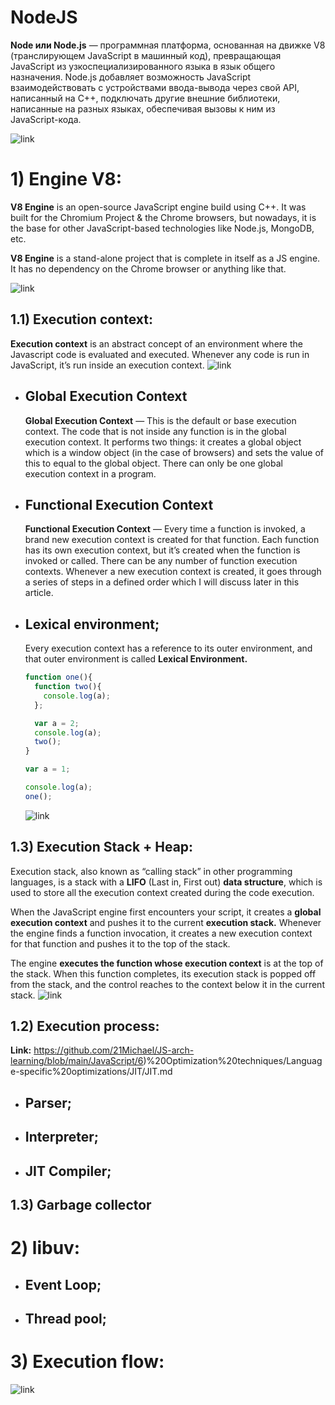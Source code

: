 # NodeJS
**Node или Node.js** — программная платформа, основанная на движке V8 (транслирующем JavaScript в машинный код), 
превращающая JavaScript из узкоспециализированного языка в язык общего назначения. Node.js добавляет возможность
JavaScript взаимодействовать с устройствами ввода-вывода через свой API, написанный на C++, подключать другие 
внешние библиотеки, написанные на разных языках, обеспечивая вызовы к ним из JavaScript-кода.

![link](https://drive.google.com/uc?id=10UoF5-507drC7FqmOSX1Rv1tBVqDULHd)

# 1) Engine V8:
**V8 Engine** is an open-source JavaScript engine build using C++. It was built for the Chromium 
Project & the Chrome browsers, but nowadays, it is the base for other JavaScript-based technologies 
like Node.js, MongoDB, etc.

**V8 Engine** is a stand-alone project that is complete in itself as a JS engine. It has no dependency 
on the Chrome browser or anything like that.

![link](https://miro.medium.com/max/1019/1*ZIH_wjqDfZn6NRKsDi9mvA.png)

## 1.1) Execution context:
**Execution context** is an abstract concept of an environment where the Javascript code is evaluated and
executed. Whenever any code is run in JavaScript, it’s run inside an execution context.
![link](https://assets.htmlacademy.ru/img/blog/195/global-execution-context@1x.png)

  - ## Global Execution Context
    **Global Execution Context** — This is the default or base execution context. The code that is not inside
    any function is in the global execution context. It performs two things: it creates a global object which 
    is a window object (in the case of browsers) and sets the value of this to equal to the global object. 
    There can only be one global execution context in a program.

  - ## Functional Execution Context
    **Functional Execution Context** — Every time a function is invoked, a brand new execution context is 
    created for that function. Each function has its own execution context, but it’s created when the function
    is invoked or called. There can be any number of function execution contexts. Whenever a new execution 
    context is created, it goes through a series of steps in a defined order which I will discuss later in
    this article.
    
  - ## Lexical environment;
    Every execution context has a reference to its outer environment, and that outer environment is 
    called **Lexical Environment.**
    ```js
    function one(){
      function two(){
        console.log(a);
      };
    
      var a = 2;
      console.log(a);
      two();
    }
    
    var a = 1;
    
    console.log(a);
    one();
    ```
    ![link](https://miro.medium.com/max/875/1*ZeBDEb3BrCJVTSe9CPn1jA.jpeg)

## 1.3) Execution Stack + Heap:
Execution stack, also known as “calling stack” in other programming languages, is a stack with a **LIFO** 
(Last in, First out) **data structure**, which is used to store all the execution context created during the code
execution.

When the JavaScript engine first encounters your script, it creates a **global execution context** and pushes
it to the current **execution stack.** Whenever the engine finds a function invocation, it creates a new execution
context for that function and pushes it to the top of the stack.

The engine **executes the function whose execution context** is at the top of the stack. When this function 
completes, its execution stack is popped off from the stack, and the control reaches to the context below 
it in the current stack.
![link](https://miro.medium.com/max/2000/1*ACtBy8CIepVTOSYcVwZ34Q.png)

## 1.2) Execution process:
**Link:** https://github.com/21Michael/JS-arch-learning/blob/main/JavaScript/6)%20Optimization%20techniques/Language-specific%20optimizations/JIT/JIT.md

  - ## Parser;
  - ## Interpreter;
  - ## JIT Compiler;

## 1.3) Garbage collector

# 2) libuv:
  - ## Event Loop;
  - ## Thread pool;

# 3) Execution flow:

![link](https://drive.google.com/uc?id=149dxHJbkHUn4zmr4YxA23b71ViRowKmH)